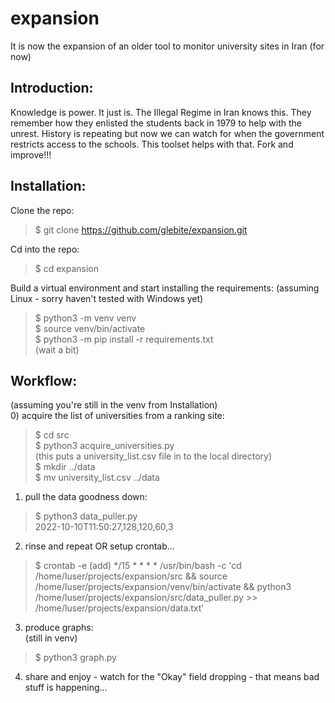 # expansion  
It is now the expansion of an older tool to monitor university sites in Iran (for now)

## Introduction:
Knowledge is power.  It just is.  The Illegal Regime in Iran knows this.  They remember
how they enlisted the students back in 1979 to help with the unrest.  History is repeating
but now we can watch for when the government restricts access to the schools.  This toolset
helps with that.  Fork and improve!!!  

## Installation:
Clone the repo:  
> $ git clone https://github.com/glebite/expansion.git  

Cd into the repo:  
> $ cd expansion

Build a virtual environment and start installing the requirements:
(assuming Linux - sorry haven't tested with Windows yet)  
> $ python3 -m venv venv  
> $ source venv/bin/activate  
> $ python3 -m pip install -r requirements.txt  
(wait a bit)

## Workflow:
(assuming you're still in the venv from Installation)  
0) acquire the list of universities from a ranking site:
> $ cd src  
> $ python3 acquire_universities.py  
(this puts a university_list.csv file in to the local directory)  
> $ mkdir ../data  
> $ mv university_list.csv ../data  

1) pull the data goodness down:  
> $ python3 data_puller.py  
2022-10-10T11:50:27,128,120,60,3  

2) rinse and repeat OR setup crontab...  
> $ crontab -e
> (add)
> */15 * * * * /usr/bin/bash -c 'cd /home/luser/projects/expansion/src && source /home/luser/projects/expansion/venv/bin/activate && python3 /home/luser/projects/expansion/src/data_puller.py >> /home/luser/projects/expansion/data.txt'  

3) produce graphs:  
(still in venv)
> $ python3 graph.py

4) share and enjoy - watch for the "Okay" field dropping - that means bad stuff is happening...







